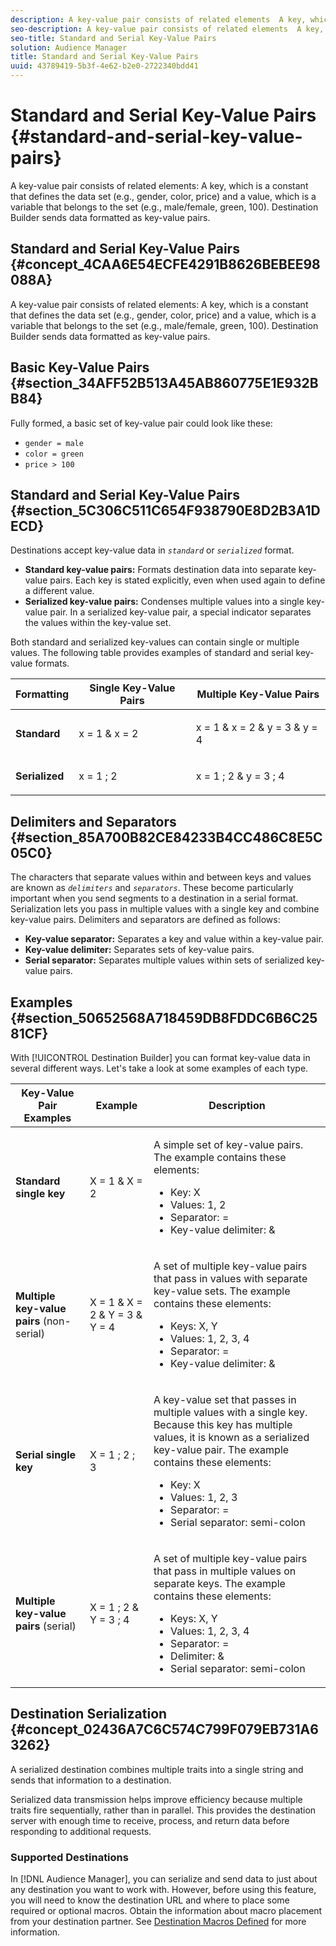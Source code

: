 ```yaml
---
description: A key-value pair consists of related elements  A key, which is a constant that defines the data set (e.g., gender, color, price) and a value, which is a variable that belongs to the set (e.g., male/female, green, 100). Destination Builder sends data formatted as key-value pairs.
seo-description: A key-value pair consists of related elements  A key, which is a constant that defines the data set (e.g., gender, color, price) and a value, which is a variable that belongs to the set (e.g., male/female, green, 100). Destination Builder sends data formatted as key-value pairs.
seo-title: Standard and Serial Key-Value Pairs
solution: Audience Manager
title: Standard and Serial Key-Value Pairs
uuid: 43789419-5b3f-4e62-b2e0-2722340bdd41
---
```


# Standard and Serial Key-Value Pairs {#standard-and-serial-key-value-pairs}

A key-value pair consists of related elements: A key, which is a constant that defines the data set (e.g., gender, color, price) and a value, which is a variable that belongs to the set (e.g., male/female, green, 100). Destination Builder sends data formatted as key-value pairs.

## Standard and Serial Key-Value Pairs {#concept_4CAA6E54ECFE4291B8626BEBEE98088A}

A key-value pair consists of related elements: A key, which is a constant that defines the data set (e.g., gender, color, price) and a value, which is a variable that belongs to the set (e.g., male/female, green, 100). Destination Builder sends data formatted as key-value pairs.

## Basic Key-Value Pairs {#section_34AFF52B513A45AB860775E1E932BB84}

Fully formed, a basic set of key-value pair could look like these:

* `gender = male`
* `color = green`
* `price > 100`

## Standard and Serial Key-Value Pairs {#section_5C306C511C654F938790E8D2B3A1DECD}

Destinations accept key-value data in *`standard`* or *`serialized`* format.

* **Standard key-value pairs:** Formats destination data into separate key-value pairs. Each key is stated explicitly, even when used again to define a different value.
* **Serialized key-value pairs:** Condenses multiple values into a single key-value pair. In a serialized key-value pair, a special indicator separates the values within the key-value set.

Both standard and serialized key-values can contain single or multiple values. The following table provides examples of standard and serial key-value formats.

<table id="table_7895B1E800934117A19A96380F0CF91B"> 
 <thead> 
  <tr> 
   <th colname="col1" class="entry"> Formatting </th>
   <th colname="col2" class="entry"> Single Key-Value Pairs </th>
   <th colname="col3" class="entry"> Multiple Key-Value Pairs </th>
  </tr>
 </thead>
 <tbody> 
  <tr> 
   <td colname="col1"> <p> <b>Standard</b> </p> </td>
   <td colname="col2"> <p> <span class="codeph"> x = 1 &amp; x = 2 </span> </p> </td>
   <td colname="col3"> <p> <span class="codeph"> x = 1 &amp; x = 2 &amp; y = 3 &amp; y = 4 </span> </p> </td>
  </tr>
  <tr> 
   <td colname="col1"> <p> <b>Serialized</b> </p> </td> 
   <td colname="col2"> <p> <span class="codeph"> x = 1 ; 2 </span> </p> </td> 
   <td colname="col3"> <p> <span class="codeph"> x = 1 ; 2 &amp; y = 3 ; 4 </span> </p> </td>
  </tr>
 </tbody>
</table>

## Delimiters and Separators {#section_85A700B82CE84233B4CC486C8E5C05C0}

The characters that separate values within and between keys and values are known as *`delimiters`* and *`separators`*. These become particularly important when you send segments to a destination in a serial format. Serialization lets you pass in multiple values with a single key and combine key-value pairs. Delimiters and separators are defined as follows:

* **Key-value separator:** Separates a key and value within a key-value pair.
* **Key-value delimiter:** Separates sets of key-value pairs.
* **Serial separator:** Separates multiple values within sets of serialized key-value pairs.

## Examples {#section_50652568A718459DB8FDDC6B6C2581CF}

With [!UICONTROL Destination Builder] you can format key-value data in several different ways. Let's take a look at some examples of each type.

<table id="table_C2FBDC887C8C4CC88B1B2A7CF8E2795F"> 
 <thead> 
  <tr> 
   <th colname="col1" class="entry"> Key-Value Pair Examples </th> 
   <th colname="col2" class="entry"> Example </th> 
   <th colname="col3" class="entry"> Description </th> 
  </tr> 
 </thead>
 <tbody> 
  <tr> 
   <td colname="col1"> <p> <b>Standard single key</b> </p> </td> 
   <td colname="col2"> <p> <span class="codeph"> X = 1 &amp; X = 2 </span> </p> </td> 
   <td colname="col3"> <p>A simple set of key-value pairs. The example contains these elements: </p> 
    <ul id="ul_28C0CB005B264373926CA5D7418EE845"> 
     <li id="li_B6D300DBA9064F0BA743BA9B04339511">Key: X </li> 
     <li id="li_9A1C98D5C9124FF1B4F032668576C03A">Values: 1, 2 </li> 
     <li id="li_1D2828328E554176846C94F6140C0CBF">Separator: = </li> 
     <li id="li_0C6A70A0D9534611ACC98A0FD3693587">Key-value delimiter: &amp; </li> 
    </ul> </td> 
  </tr> 
  <tr> 
   <td colname="col1"> <p> <b>Multiple key-value pairs</b> (non-serial) </p> </td> 
   <td colname="col2"> <p> <span class="codeph"> X = 1 &amp; X = 2 &amp; Y = 3 &amp; Y = 4 </span> </p> </td> 
   <td colname="col3"> <p>A set of multiple key-value pairs that pass in values with separate key-value sets. The example contains these elements: </p> 
    <ul id="ul_7FB22A43B435463D9F209067FF2C3619"> 
     <li id="li_7487657F6C2F48F5A4C4C9F9E8FB3B4B">Keys: X, Y </li> 
     <li id="li_B828CF81DAB8443FBB2EDF6538A63B3C">Values: 1, 2, 3, 4 </li> 
     <li id="li_EA4C95F6C93D435EB79237E38CE6F011">Separator: = </li> 
     <li id="li_45984AE2B581498299054BA5276D461D">Key-value delimiter: &amp; </li> 
    </ul> </td> 
  </tr> 
  <tr> 
   <td colname="col1"> <p> <b>Serial single key</b> </p> </td> 
   <td colname="col2"> <p> <span class="codeph"> X = 1 ; 2 ; 3 </span> </p> </td> 
   <td colname="col3"> <p>A key-value set that passes in multiple values with a single key. Because this key has multiple values, it is known as a serialized key-value pair. The example contains these elements: </p> 
    <ul id="ul_69C4C662B9BD4F77BB940D921B316CCF"> 
     <li id="li_718BEC527E69417C9F88D3DBD3357A28">Key: X </li> 
     <li id="li_659DCBBFB4024AC2B9C4E74D2A86648D">Values: 1, 2, 3 </li> 
     <li id="li_9A890233C6F84085A7BD5EA4D044E3CC">Separator: = </li> 
     <li id="li_AFC0426EA6044F8BAFD915FCB3808FBA">Serial separator: semi-colon </li> 
    </ul> </td> 
  </tr> 
  <tr> 
   <td colname="col1"> <p> <b>Multiple key-value pairs</b> (serial) </p> </td> 
   <td colname="col2"> <p> <span class="codeph"> X = 1 ; 2 &amp; Y = 3 ; 4 </span> </p> </td> 
   <td colname="col3"> <p>A set of multiple key-value pairs that pass in multiple values on separate keys. The example contains these elements: </p> 
    <ul id="ul_CB50133B2E944818B9F2A0586EF69774"> 
     <li id="li_FD3D7ECC2BF046E99B1ED0B73EFE341F">Keys: X, Y </li> 
     <li id="li_2BADC98C4CE74BBBBA1DC446D24615AC">Values: 1, 2, 3, 4 </li> 
     <li id="li_4125435175AD4A43A44B980B28F32364">Separator: = </li> 
     <li id="li_48CFC279B2514F4FB2935B05FC7F287A">Delimiter: &amp; </li> 
     <li id="li_576C731F2FAF47FD92F55345CD6D36A0">Serial separator: semi-colon </li> 
    </ul> </td> 
  </tr> 
 </tbody> 
</table>

## Destination Serialization {#concept_02436A7C6C574C799F079EB731A63262}

A serialized destination combines multiple traits into a single string and sends that information to a destination.

<!-- c_dest_serialized.xml -->

Serialized data transmission helps improve efficiency because multiple traits fire sequentially, rather than in parallel. This provides the destination server with enough time to receive, process, and return data before responding to additional requests.

### Supported Destinations

In [!DNL Audience Manager], you can serialize and send data to just about any destination you want to work with. However, before using this feature, you will need to know the destination URL and where to place some required or optional macros. Obtain the information about macro placement from your destination partner. See [Destination Macros Defined](../../c-features/destinations/destination-macros.md#destination-macros-defined) for more information.